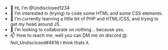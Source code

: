 - 👋 Hi, I’m @Undisclosed1234
- 👀 I’m interested in (trying) to code some HTML and some CSS elements.
- 🌱 I’m currently learning a little bit of PHP and HTML/CSS, and trying to get my head around JS.
- 💞️ I’m looking to collaborate on nothing... because yes.
- 📫 How to reach me, well you can DM me on discord @ Not_Undisclosed#4616
I think thats it.
<!---
Undisclosed1234/Undisclosed1234 is a ✨ special ✨ repository because its `README.md` (this file) appears on your GitHub profile.
You can click the Preview link to take a look at your changes.
--->
